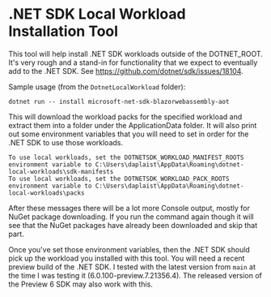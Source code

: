 # .NET SDK Local Workload Installation Tool

This tool will help install .NET SDK workloads outside of the DOTNET_ROOT.  It's very rough and a stand-in for functionality that we expect to eventually add to the .NET SDK.  See https://github.com/dotnet/sdk/issues/18104.

Sample usage (from the `DotnetLocalWorkload` folder):

```
dotnet run -- install microsoft-net-sdk-blazorwebassembly-aot
```

This will download the workload packs for the specified workload and extract them into a folder under the ApplicationData folder.  It will also print out some environment variables that you will need to set in order for the .NET SDK to use those workloads.

```
To use local workloads, set the DOTNETSDK_WORKLOAD_MANIFEST_ROOTS environment variable to C:\Users\daplaist\AppData\Roaming\dotnet-local-workloads\sdk-manifests
To use local workloads, set the DOTNETSDK_WORKLOAD_PACK_ROOTS environment variable to C:\Users\daplaist\AppData\Roaming\dotnet-local-workloads\packs
```

After these messages there will be a lot more Console output, mostly for NuGet package downloading.  If you run the command again though it will see that the NuGet packages have already been downloaded and skip that part.

Once you've set those environment variables, then the .NET SDK should pick up the workload you installed with this tool.  You will need a recent preview build of the .NET SDK.  I tested with the latest version from `main` at the time I was testing it (6.0.100-preview.7.21356.4).  The released version of the Preview 6 SDK may also work with this.